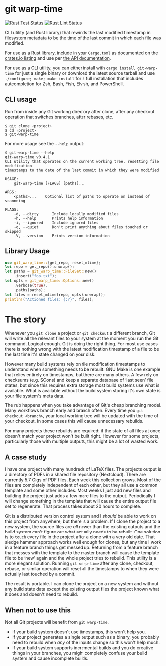 # git warp-time

[![Rust Test Status](https://img.shields.io/github/workflow/status/alerque/git-warp-time/Rust%20Test?label=Rust+Test&logo=Rust)](https://github.com/alerque/git-warp-time/actions?workflow=Rust+Test)
[![Rust Lint Status](https://img.shields.io/github/workflow/status/alerque/git-warp-time/Rust%20Lint?label=Rust+Lint&logo=Rust)](https://github.com/alerque/git-warp-time/actions?workflow=Rust+Lint)

CLI utility (and Rust library) that rewinds the last modified timestamp in filesystem metadata to be the time of the last commit in which each file was modified.

For use as a Rust library, include in your `Cargo.toml` as documented on the [crates.io listing](https://crates.io/crates/git-warp-time) and use per [the API documentation](https://docs.rs/git-warp-time).

For use as a CLI utility, you can either install with `cargo install git-warp-time` for just a single binary or download the latest source tarball and use `./configure; make; make install` for a full installation that includes autcompletion for Zsh, Bash, Fish, Elvish, and PowerShell.

## CLI usage

Run from inside any Git working directory after clone, after any checkout operation that switches branches, after rebases, etc.

```console
$ git clone ‹project›
$ cd ‹project›
$ git-warp-time
```

For more usage see the `--help` output:

```console
$ git-warp-time --help
git-warp-time v0.4.1
CLI utility that operates on the current working tree, resetting file modification
timestamps to the date of the last commit in which they were modified

USAGE:
    git-warp-time [FLAGS] [paths]...

ARGS:
    <paths>...    Optional list of paths to operate on instead of scannning

FLAGS:
    -d, --dirty      Include locally modified files
    -h, --help       Prints help information
    -i, --ignored    Include ignored files
    -q, --quiet      Don't print anything about files touched or skipped
    -V, --version    Prints version information
```

## Library Usage

```rust
use git_warp_time::{get_repo, reset_mtime};
let repo = get_repo().unwrap();
let paths = git_warp_time::FileSet::new()
	.insert("foo.txt");
let opts = git_warp_time::Options::new()
	.verbose(true).
	.paths(paths);
let files = reset_mtime(repo, opts).unwrap();
println!("Actioned files: {:?}", files);
```

# The story

Whenever you `git clone` a project or `git checkout` a different branch, Git will write all the relevant files to your system at the moment you run the Git command.
Logical enough.
Git is doing the right thing.
For most use cases there is nothing wrong with the latest modification timestamp of a file to be the last time it's state changed on your disk.

However many build systems rely on file modification timestamps to understand when something needs to be rebuilt.
GNU Make is one example that relies entirely on timestamps, but there are many others.
A few rely on checksums (e.g. SCons) and keep a separate database of ‘last seen’ file states, but since this requires extra storage most build systems use what is available.
What is available without the build system storing it's own state is your file system's meta data.

The rub happens when you take advantage of Git's cheap branching model.
Many workflows branch early and branch often.
Every time you `git checkout <branch>`, your local working tree will be updated with the time of your checkout.
In some cases this will cause unnecessary rebuilds.

For many projects these rebuilds are required: if the state of all files at once doesn't match your project won't be built right.
However for some projects, particularly those with multiple outputs, this might be a lot of wasted work.

## A case study

I have one project with many hundreds of LaTeX files.
The projects output is a directory of PDFs in a shared file repository (Nextcloud).
There are currently 5.7 Gigs of PDF files.
Each week this collection grows.
Most of the files are completely independent of each other, but they all use a common template and some other includes.
Most weeks I just add new files and building the project just adds a few more files to the output.
Periodically I will change something in the template that will cause the entire output file set to regenerate.
That process takes about 20 hours to complete.

Git is a distributed version control system and I *should* be able to work on this project from anywhere, but there is a problem.
If I clone the project to a new system, the source files are *all* newer than the existing outputs and the build system can't figure out what actually needs to be rebuilt.
One solution is to `touch` every file in the project after a clone with a very old date.
That sledge hammer approach works well enough for clones, but any time I work in a feature branch things get messed up.
Returning from a feature branch that messes with the template to the master branch will cause the template file to be ‘new’ again and the whole project tries to rebuild.
This utility is a more elegant solution.
Running `git warp-time` after any clone, checkout, rebase, or similar operation will reset all the timestamps to when they were actually last touched by a commit.

The result is portable.
I can clone the project on a new system and without any build state data except the existing output files the project known what it does and doesn't need to rebuild.

## When not to use this

Not all Git projects will benefit from `git warp-time`.

* If your build system doesn't use timestamps, this won't help you.
* If your project generates a single output such as a binary, you probably need to rebuild when *any* of the inputs change so this won't help much.
* If your build system supports incremental builds and you do creative things in your branches, you might completely confuse your build system and cause incomplete builds.
